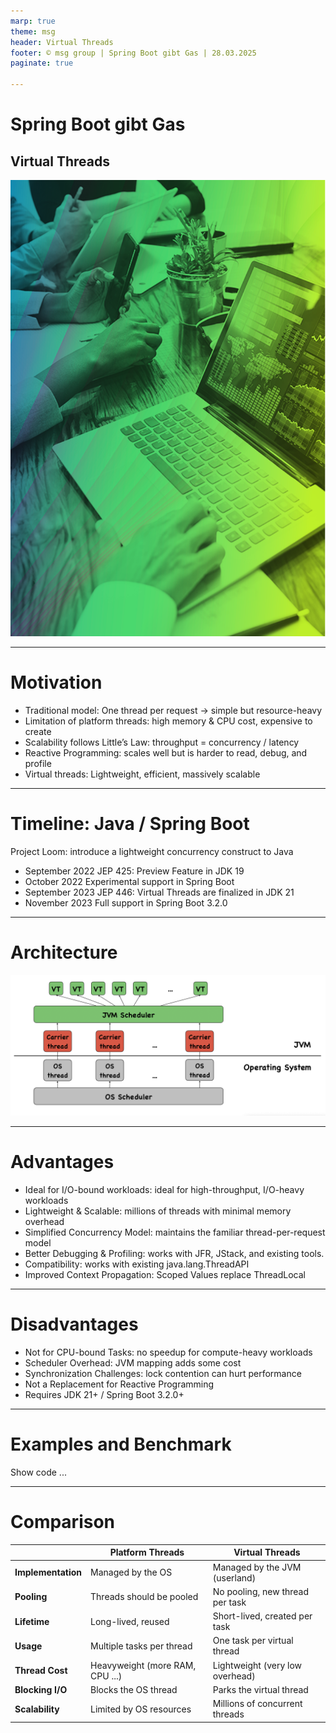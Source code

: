 ```yaml
---
marp: true
theme: msg
header: Virtual Threads
footer: © msg group | Spring Boot gibt Gas | 28.03.2025
paginate: true

---
```

<!-- _class: title -->

# Spring Boot gibt Gas

## Virtual Threads

![title h:720](./themes/assets/title-msg.png)

---

# Motivation

- Traditional model: One thread per request → simple but resource-heavy
- Limitation of platform threads: high memory & CPU cost, expensive to create
- Scalability follows Little’s Law: throughput = concurrency / latency
- Reactive Programming: scales well but is harder to read, debug, and profile
- Virtual threads: Lightweight, efficient, massively scalable

--- 
<!-- _class: timeline -->

# Timeline: Java / Spring Boot

Project Loom: introduce a lightweight concurrency construct to Java

- <span>September 2022
JEP 425: Preview Feature in JDK 19</span>
- <span>October 2022
Experimental support in Spring Boot</span>
- <span>September 2023
JEP 446: Virtual Threads are finalized in JDK 21</span>
- <span>November 2023
Full support in Spring Boot 3.2.0</span>

--- 

# Architecture
![height:470px](architecture.png)

--- 

# Advantages

- Ideal for I/O-bound workloads: ideal for high-throughput, I/O-heavy workloads
- Lightweight & Scalable: millions of threads with minimal memory overhead
- Simplified Concurrency Model: maintains the familiar thread-per-request model
- Better Debugging & Profiling: works with JFR, JStack, and existing tools.
- Compatibility: works with existing java.lang.ThreadAPI
- Improved Context Propagation: Scoped Values replace ThreadLocal

---

# Disadvantages

- Not for CPU-bound Tasks: no speedup for compute-heavy workloads
- Scheduler Overhead: JVM mapping adds some cost 
- Synchronization Challenges: lock contention can hurt performance
- Not a Replacement for Reactive Programming
- Requires JDK 21+ / Spring Boot 3.2.0+
---

# Examples and Benchmark

Show code ...

---

# Comparison

|                        | Platform Threads       | Virtual Threads |
|--------------------------------|--------------------------------------|--------------------------------|
| **Implementation**      | Managed by the OS     | Managed by the JVM (userland) |
| **Pooling**                    | Threads should be pooled             | No pooling, new thread per task |
| **Lifetime**                   | Long-lived, reused                   | Short-lived, created per task |
| **Usage**                      | Multiple tasks per thread            | One task per virtual thread |
| **Thread Cost**                | Heavyweight (more RAM, CPU ...) | Lightweight (very low overhead) |
| **Blocking I/O**               | Blocks the OS thread                 | Parks the virtual thread |
| **Scalability**                | Limited by OS resources       | Millions of concurrent threads |